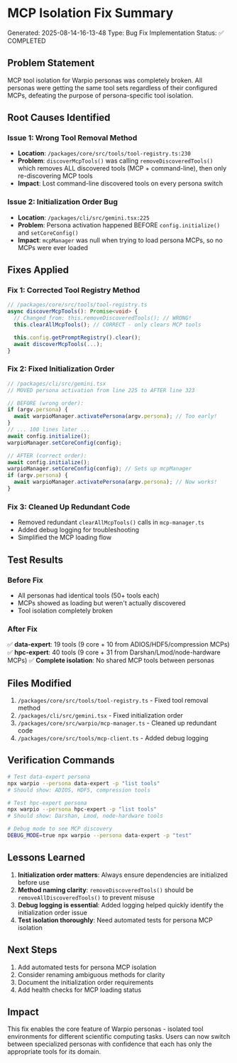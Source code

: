 # MCP Isolation Fix Summary

Generated: 2025-08-14-16-13-48
Type: Bug Fix Implementation
Status: ✅ COMPLETED

## Problem Statement

MCP tool isolation for Warpio personas was completely broken. All personas were getting the same tool sets regardless of their configured MCPs, defeating the purpose of persona-specific tool isolation.

## Root Causes Identified

### Issue 1: Wrong Tool Removal Method

- **Location**: `/packages/core/src/tools/tool-registry.ts:230`
- **Problem**: `discoverMcpTools()` was calling `removeDiscoveredTools()` which removes ALL discovered tools (MCP + command-line), then only re-discovering MCP tools
- **Impact**: Lost command-line discovered tools on every persona switch

### Issue 2: Initialization Order Bug

- **Location**: `/packages/cli/src/gemini.tsx:225`
- **Problem**: Persona activation happened BEFORE `config.initialize()` and `setCoreConfig()`
- **Impact**: `mcpManager` was null when trying to load persona MCPs, so no MCPs were ever loaded

## Fixes Applied

### Fix 1: Corrected Tool Registry Method

```typescript
// /packages/core/src/tools/tool-registry.ts
async discoverMcpTools(): Promise<void> {
  // Changed from: this.removeDiscoveredTools(); // WRONG!
  this.clearAllMcpTools(); // CORRECT - only clears MCP tools

  this.config.getPromptRegistry().clear();
  await discoverMcpTools(...);
}
```

### Fix 2: Fixed Initialization Order

```typescript
// /packages/cli/src/gemini.tsx
// MOVED persona activation from line 225 to AFTER line 323

// BEFORE (wrong order):
if (argv.persona) {
  await warpioManager.activatePersona(argv.persona); // Too early!
}
// ... 100 lines later ...
await config.initialize();
warpioManager.setCoreConfig(config);

// AFTER (correct order):
await config.initialize();
warpioManager.setCoreConfig(config); // Sets up mcpManager
if (argv.persona) {
  await warpioManager.activatePersona(argv.persona); // Now works!
}
```

### Fix 3: Cleaned Up Redundant Code

- Removed redundant `clearAllMcpTools()` calls in `mcp-manager.ts`
- Added debug logging for troubleshooting
- Simplified the MCP loading flow

## Test Results

### Before Fix

- All personas had identical tools (50+ tools each)
- MCPs showed as loading but weren't actually discovered
- Tool isolation completely broken

### After Fix

✅ **data-expert**: 19 tools (9 core + 10 from ADIOS/HDF5/compression MCPs)
✅ **hpc-expert**: 40 tools (9 core + 31 from Darshan/Lmod/node-hardware MCPs)
✅ **Complete isolation**: No shared MCP tools between personas

## Files Modified

1. `/packages/core/src/tools/tool-registry.ts` - Fixed tool removal method
2. `/packages/cli/src/gemini.tsx` - Fixed initialization order
3. `/packages/core/src/warpio/mcp-manager.ts` - Cleaned up redundant code
4. `/packages/core/src/tools/mcp-client.ts` - Added debug logging

## Verification Commands

```bash
# Test data-expert persona
npx warpio --persona data-expert -p "list tools"
# Should show: ADIOS, HDF5, compression tools

# Test hpc-expert persona
npx warpio --persona hpc-expert -p "list tools"
# Should show: Darshan, Lmod, node-hardware tools

# Debug mode to see MCP discovery
DEBUG_MODE=true npx warpio --persona data-expert -p "test"
```

## Lessons Learned

1. **Initialization order matters**: Always ensure dependencies are initialized before use
2. **Method naming clarity**: `removeDiscoveredTools()` should be `removeAllDiscoveredTools()` to prevent misuse
3. **Debug logging is essential**: Added logging helped quickly identify the initialization order issue
4. **Test isolation thoroughly**: Need automated tests for persona MCP isolation

## Next Steps

1. Add automated tests for persona MCP isolation
2. Consider renaming ambiguous methods for clarity
3. Document the initialization order requirements
4. Add health checks for MCP loading status

## Impact

This fix enables the core feature of Warpio personas - isolated tool environments for different scientific computing tasks. Users can now switch between specialized personas with confidence that each has only the appropriate tools for its domain.
